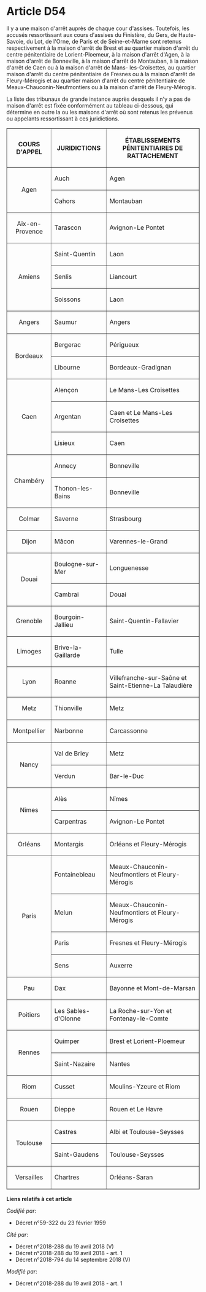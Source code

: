 # Article D54

Il y a une maison d'arrêt auprès de chaque cour d'assises. Toutefois, les accusés ressortissant aux cours d'assises du
Finistère, du Gers, de Haute-Savoie, du Lot, de l'Orne, de Paris et de Seine-et-Marne sont retenus respectivement à la maison
d'arrêt de Brest et au quartier maison d'arrêt du centre pénitentiaire de Lorient-Ploemeur, à la maison d'arrêt d'Agen, à la
maison d'arrêt de Bonneville, à la maison d'arrêt de Montauban, à la maison d'arrêt de Caen ou à la maison d'arrêt de Mans-
les-Croisettes, au quartier maison d'arrêt du centre pénitentiaire de Fresnes ou à la maison d'arrêt de Fleury-Mérogis et au
quartier maison d'arrêt du centre pénitentiaire de Meaux-Chauconin-Neufmontiers ou à la maison d'arrêt de Fleury-Mérogis.

La liste des tribunaux de grande instance auprès desquels il n'y a pas de maison d'arrêt est fixée conformément au tableau
ci-dessous, qui détermine en outre la ou les maisons d'arrêt où sont retenus les prévenus ou appelants ressortissant à ces
juridictions.

<table border="1">
  <tbody>
    <tr>
      <th>

COURS D'APPEL</th>
      <th>

JURIDICTIONS</th>
      <th>

ÉTABLISSEMENTS PÉNITENTIAIRES DE RATTACHEMENT</th>
    </tr>
    <tr>
      <td align="center" rowspan="2">

Agen</td>
      <td align="left">

Auch</td>
      <td align="left">

Agen</td>
    </tr>
    <tr>
      <td align="left">

Cahors</td>
      <td align="left">

Montauban</td>
    </tr>
    <tr>
      <td align="center">

Aix-en-Provence</td>
      <td align="left">

Tarascon</td>
      <td align="left">

Avignon-Le Pontet</td>
    </tr>
    <tr>
      <td rowspan="3" align="center">

Amiens</td>
      <td align="left">

Saint-Quentin</td>
      <td align="left">

Laon</td>
    </tr>
    <tr>
      <td align="left">

Senlis</td>
      <td align="left">

Liancourt</td>
    </tr>
    <tr>
      <td align="left">

Soissons</td>
      <td align="left">

Laon</td>
    </tr>
    <tr>
      <td align="center">

Angers</td>
      <td align="left">

Saumur</td>
      <td align="left">

Angers</td>
    </tr>
    <tr>
      <td rowspan="2" align="center">

Bordeaux</td>
      <td align="left">

Bergerac</td>
      <td align="left">

Périgueux</td>
    </tr>
    <tr>
      <td align="left">

Libourne</td>
      <td align="left">

Bordeaux-Gradignan</td>
    </tr>
    <tr>
      <td align="center" rowspan="3">

Caen</td>
      <td align="left">

Alençon</td>
      <td align="left">

Le Mans-Les Croisettes</td>
    </tr>
    <tr>
      <td align="left">

Argentan</td>
      <td align="left">

Caen et Le Mans-Les Croisettes</td>
    </tr>
    <tr>
      <td align="left">

Lisieux</td>
      <td align="left">

Caen</td>
    </tr>
    <tr>
      <td align="center" rowspan="2">

Chambéry</td>
      <td align="left">

Annecy</td>
      <td align="left">

Bonneville</td>
    </tr>
    <tr>
      <td align="left">

Thonon-les-Bains</td>
      <td align="left">

Bonneville</td>
    </tr>
    <tr>
      <td align="center">

Colmar</td>
      <td align="left">

Saverne</td>
      <td align="left">

Strasbourg</td>
    </tr>
    <tr>
      <td align="center">

Dijon</td>
      <td align="left">

Mâcon</td>
      <td align="left">

Varennes-le-Grand</td>
    </tr>
    <tr>
      <td align="center" rowspan="2">

Douai</td>
      <td align="left">

Boulogne-sur-Mer</td>
      <td align="left">

Longuenesse</td>
    </tr>
    <tr>
      <td align="left">

Cambrai</td>
      <td align="left">

Douai</td>
    </tr>
    <tr>
      <td align="center">

Grenoble</td>
      <td align="left">

Bourgoin-Jallieu</td>
      <td align="left">

Saint-Quentin-Fallavier</td>
    </tr>
    <tr>
      <td align="center">

Limoges</td>
      <td align="left">

Brive-la-Gaillarde</td>
      <td align="left">

Tulle</td>
    </tr>
    <tr>
      <td align="center">

Lyon</td>
      <td align="left">

Roanne</td>
      <td align="left">

Villefranche-sur-Saône et Saint-Etienne-La Talaudière</td>
    </tr>
    <tr>
      <td align="center">

Metz</td>
      <td align="left">

Thionville</td>
      <td align="left">

Metz</td>
    </tr>
    <tr>
      <td align="center">

Montpellier</td>
      <td align="left">

Narbonne</td>
      <td align="left">

Carcassonne</td>
    </tr>
    <tr>
      <td rowspan="2" align="center">

Nancy</td>
      <td align="left">

Val de Briey</td>
      <td align="left">

Metz</td>
    </tr>
    <tr>
      <td align="left">

Verdun</td>
      <td align="left">

Bar-le-Duc</td>
    </tr>
    <tr>
      <td align="center" rowspan="2">

Nîmes</td>
      <td align="left">

Alès</td>
      <td align="left">

Nîmes</td>
    </tr>
    <tr>
      <td align="left">

Carpentras</td>
      <td align="left">

Avignon-Le Pontet</td>
    </tr>
    <tr>
      <td align="center">

Orléans</td>
      <td align="left">

Montargis</td>
      <td align="left">

Orléans et Fleury-Mérogis</td>
    </tr>
    <tr>
      <td align="center" rowspan="4">

Paris</td>
      <td align="left">

Fontainebleau</td>
      <td align="left">

Meaux-Chauconin-Neufmontiers et Fleury-Mérogis</td>
    </tr>
    <tr>
      <td align="left">

Melun</td>
      <td align="left">

Meaux-Chauconin-Neufmontiers et Fleury-Mérogis</td>
    </tr>
    <tr>
      <td align="left">

Paris</td>
      <td align="left">

Fresnes et Fleury-Mérogis</td>
    </tr>
    <tr>
      <td align="left">

Sens</td>
      <td align="left">

Auxerre</td>
    </tr>
    <tr>
      <td align="center">

Pau</td>
      <td align="left">

Dax</td>
      <td align="left">

Bayonne et Mont-de-Marsan</td>
    </tr>
    <tr>
      <td align="center">

Poitiers</td>
      <td align="left">

Les Sables-d'Olonne</td>
      <td align="left">

La Roche-sur-Yon et Fontenay-le-Comte</td>
    </tr>
    <tr>
      <td rowspan="2" align="center">

Rennes</td>
      <td align="left">

Quimper</td>
      <td align="left">

Brest et Lorient-Ploemeur</td>
    </tr>
    <tr>
      <td align="left">

Saint-Nazaire</td>
      <td align="left">

Nantes</td>
    </tr>
    <tr>
      <td align="center">

Riom</td>
      <td align="left">

Cusset</td>
      <td align="left">

Moulins-Yzeure et Riom</td>
    </tr>
    <tr>
      <td align="center">

Rouen</td>
      <td align="left">

Dieppe</td>
      <td align="left">

Rouen et Le Havre</td>
    </tr>
    <tr>
      <td align="center" rowspan="2">

Toulouse</td>
      <td align="left">

Castres</td>
      <td align="left">

Albi et Toulouse-Seysses</td>
    </tr>
    <tr>
      <td align="left">

Saint-Gaudens</td>
      <td align="left">

Toulouse-Seysses</td>
    </tr>
    <tr>
      <td align="center">

Versailles</td>
      <td align="left">

Chartres</td>
      <td align="left">

Orléans-Saran</td>
    </tr>
  </tbody>
</table>

**Liens relatifs à cet article**

_Codifié par_:

  - Décret n°59-322 du 23 février 1959

_Cité par_:

  - Décret n°2018-288 du 19 avril 2018 (V)
  - Décret n°2018-288 du 19 avril 2018 - art. 1
  - Décret n°2018-794 du 14 septembre 2018 (V)

_Modifié par_:

  - Décret n°2018-288 du 19 avril 2018 - art. 1
